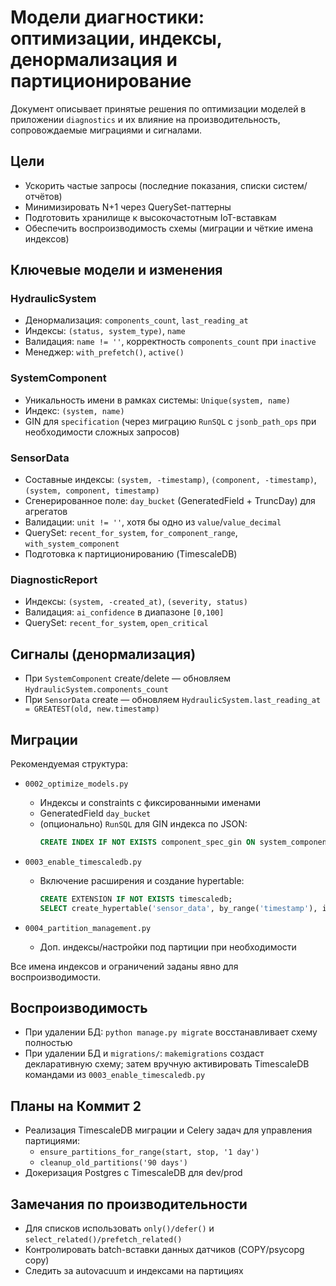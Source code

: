 # Модели диагностики: оптимизации, индексы, денормализация и партиционирование

Документ описывает принятые решения по оптимизации моделей в приложении `diagnostics` и их влияние на производительность, сопровождаемые миграциями и сигналами.

## Цели
- Ускорить частые запросы (последние показания, списки систем/отчётов)
- Минимизировать N+1 через QuerySet-паттерны
- Подготовить хранилище к высокочастотным IoT-вставкам
- Обеспечить воспроизводимость схемы (миграции и чёткие имена индексов)

## Ключевые модели и изменения

### HydraulicSystem
- Денормализация: `components_count`, `last_reading_at`
- Индексы: `(status, system_type)`, `name`
- Валидация: `name != ''`, корректность `components_count` при `inactive`
- Менеджер: `with_prefetch()`, `active()`

### SystemComponent
- Уникальность имени в рамках системы: `Unique(system, name)`
- Индекс: `(system, name)`
- GIN для `specification` (через миграцию `RunSQL` c `jsonb_path_ops` при необходимости сложных запросов)

### SensorData
- Составные индексы: `(system, -timestamp)`, `(component, -timestamp)`, `(system, component, timestamp)`
- Сгенерированное поле: `day_bucket` (GeneratedField + TruncDay) для агрегатов
- Валидации: `unit != ''`, хотя бы одно из `value`/`value_decimal`
- QuerySet: `recent_for_system`, `for_component_range`, `with_system_component`
- Подготовка к партиционированию (TimescaleDB)

### DiagnosticReport
- Индексы: `(system, -created_at)`, `(severity, status)`
- Валидация: `ai_confidence` в диапазоне `[0,100]`
- QuerySet: `recent_for_system`, `open_critical`

## Сигналы (денормализация)
- При `SystemComponent` create/delete — обновляем `HydraulicSystem.components_count`
- При `SensorData` create — обновляем `HydraulicSystem.last_reading_at = GREATEST(old, new.timestamp)`

## Миграции
Рекомендуемая структура:

- `0002_optimize_models.py`
  - Индексы и constraints с фиксированными именами
  - GeneratedField `day_bucket`
  - (опционально) `RunSQL` для GIN индекса по JSON:
    ```sql
    CREATE INDEX IF NOT EXISTS component_spec_gin ON system_component USING GIN (specification jsonb_path_ops);
    ```

- `0003_enable_timescaledb.py`
  - Включение расширения и создание hypertable:
    ```sql
    CREATE EXTENSION IF NOT EXISTS timescaledb;
    SELECT create_hypertable('sensor_data', by_range('timestamp'), if_not_exists => TRUE);
    ```

- `0004_partition_management.py`
  - Доп. индексы/настройки под партиции при необходимости

Все имена индексов и ограничений заданы явно для воспроизводимости.

## Воспроизводимость
- При удалении БД: `python manage.py migrate` восстанавливает схему полностью
- При удалении БД и `migrations/`: `makemigrations` создаст декларативную схему; затем вручную активировать TimescaleDB командами из `0003_enable_timescaledb.py`

## Планы на Коммит 2
- Реализация TimescaleDB миграции и Celery задач для управления партициями:
  - `ensure_partitions_for_range(start, stop, '1 day')`
  - `cleanup_old_partitions('90 days')`
- Докеризация Postgres с TimescaleDB для dev/prod

## Замечания по производительности
- Для списков использовать `only()/defer()` и `select_related()/prefetch_related()`
- Контролировать batch-вставки данных датчиков (COPY/psycopg copy)
- Следить за autovacuum и индексами на партициях
